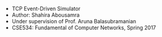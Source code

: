  * TCP Event-Driven Simulator
 * Author: Shahira Abousamra   
 * Under supervision of Prof. Aruna Balasubramanian  
 * CSE534: Fundamental of Computer Networks, Spring 2017
 
